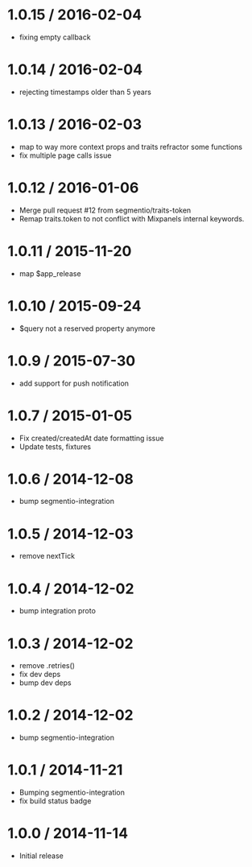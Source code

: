 
1.0.15 / 2016-02-04
===================

  * fixing empty callback

1.0.14 / 2016-02-04
===================

  * rejecting timestamps older than 5 years

1.0.13 / 2016-02-03
===================

  * map to way more context props and traits refractor some functions
  * fix multiple page calls issue

1.0.12 / 2016-01-06
===================

  * Merge pull request #12 from segmentio/traits-token
  * Remap traits.token to not conflict with Mixpanels internal keywords.

1.0.11 / 2015-11-20
===================

  * map $app_release

1.0.10 / 2015-09-24
===================

  * $query not a reserved property anymore

1.0.9 / 2015-07-30
==================

  * add support for push notification

1.0.7 / 2015-01-05
==================

  * Fix created/createdAt date formatting issue
  * Update tests, fixtures

1.0.6 / 2014-12-08
==================

 * bump segmentio-integration

1.0.5 / 2014-12-03
==================

  * remove nextTick

1.0.4 / 2014-12-02
==================

 * bump integration proto

1.0.3 / 2014-12-02
==================

 * remove .retries()
 * fix dev deps
 * bump dev deps

1.0.2 / 2014-12-02
==================

 * bump segmentio-integration

1.0.1 / 2014-11-21
==================

 * Bumping segmentio-integration
 * fix build status badge

1.0.0 / 2014-11-14
==================

  * Initial release
